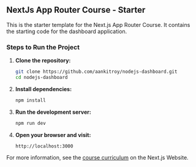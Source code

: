 ## NextJs App Router Course - Starter

This is the starter template for the Next.js App Router Course. It contains the starting code for the dashboard application.

### Steps to Run the Project

1. **Clone the repository:**

   ```bash
   git clone https://github.com/aankitroy/nodejs-dashboard.git
   cd nodejs-dashboard
   ```

2. **Install dependencies:**

   ```bash
   npm install
   ```

3. **Run the development server:**

   ```bash
   npm run dev
   ```

4. **Open your browser and visit:**
   ```
   http://localhost:3000
   ```

For more information, see the [course curriculum](https://nextjs.org/learn) on the Next.js Website.
